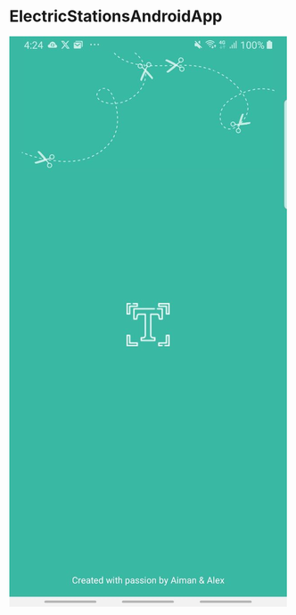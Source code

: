 # ElectricStationsAndroidApp
 
[![Watch the video](https://github.com/wakka-2/ElectricStationsAndroidApp/blob/683eec8732911b40add84396a9fe9bfc2dca3503/thumbnail.jpg)]([https://github.com/wakka-2/ElectricStationsAndroidApp/blob/main/video_2024-07-04_04-22-37.mp4])
